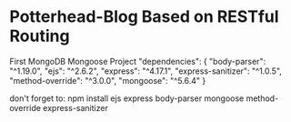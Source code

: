 # Potterhead-Blog Based on RESTful Routing
First MongoDB Mongoose Project
"dependencies": {
    "body-parser": "^1.19.0",
    "ejs": "^2.6.2",
    "express": "^4.17.1",
    "express-sanitizer": "^1.0.5",
    "method-override": "^3.0.0",
    "mongoose": "^5.6.4"
  }

don't forget to: npm install ejs express body-parser mongoose method-override express-sanitizer
